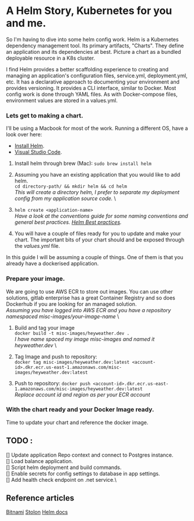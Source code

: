 # A Helm Story, Kubernetes for you and me.

So I'm having to dive into some helm config work. Helm is a Kubernetes dependency management tool. Its primary artifacts, "Charts". They define an application and its dependencies at best. Picture a chart as a bundled deployable resource in a K8s cluster. 

I find Helm provides a better scaffolding experience to creating and managing an application's configuration files, service.yml, deployment.yml, etc. It has a declarative approach to documenting your environment and provides versioning. It provides a CLI interface, similar to Docker.
Most config work is done through YAML files. As with Docker-compose files, environment values are stored in a values.yml.

### Lets get to making a chart.
I'll be using a Macbook for most of the work. Running a different OS, have a look over here:
- [Install Helm](https://helm.sh/docs/intro/install/). 
- [Visual Studio Code](https://code.visualstudio.com/).

1. Install helm through brew (Mac):
`sudo brew install helm`

2. Assuming you have an existing application that you would like to add helm. \
`cd directory-path/ && mkdir helm && cd helm` \
*This will create a directory helm, I prefer to separate my deployment config from my application source code.* \

3. `helm create <application-name>` \
*Have a look at the conventions guide for some naming conventions and general best practices. [Helm Best practices](https://helm.sh/docs/chart_best_practices/conventions/).*

4. You will have a couple of files ready for you to update and make your chart. The important bits of your chart should and be exposed through the *values.yml* file.

In this guide I will be assuming a couple of things. One of them is that you already have a dockerised application.

### Prepare your image.
We are going to use AWS ECR to store out images. You can use other solutions, gitlab enterprise has a great Container Registry and so does Dockerhub if you are looking for an managed solution.\
*Assuming you have logged into AWS ECR and you have a repository namespaced misc-images/your-image-name* \
1. Build and tag your image\
`docker build -t misc-images/heyweather.dev .`\
*I have name spaced my image misc-images and named it heyweather.dev* \

2. Tag Image and push to repository:\
`docker tag misc-images/heyweather.dev:latest <account-id>.dkr.ecr.us-east-1.amazonaws.com/misc-images/heyweather.dev:latest`

3. Push to repository:
`docker push <account-id>.dkr.ecr.us-east-1.amazonaws.com/misc-images/heyweather.dev:latest`\
*Replace account id and region as per your ECR account*


### With the chart ready and your Docker Image ready. 
Time to update your chart and reference the docker image. 

## TODO :
[] Update application Repo context and connect to Postgres instance.\
[] Load balance application.\
[] Script helm deployment and build commands.\
[] Enable secrets for config settings to database in app settings.\
[] Add health check endpoint on .net service.\

## Reference articles
[Bitnami](https://engineering.bitnami.com/articles/create-a-production-ready-postgresql-cluster-bitnami-kubernetes-and-helm.html)
[Stolon](https://medium.com/talking-tech-all-around/postgresql-high-availability-on-k8s-the-good-hard-way-554072a2ba8e)
[Helm docs](https://helm.sh/docs/chart_best_practices/dependencies/)

